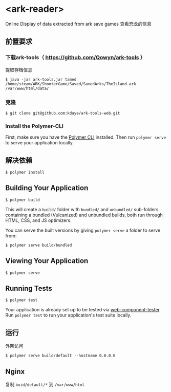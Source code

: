 # \<ark-reader\>

Online Display of data extracted from ark save games
查看恐龙的信息

## 前置要求
### 下载ark-tools（ https://github.com/Qowyn/ark-tools ）
提取存档信息
```
$ java -jar ark-tools.jar tamed /home/steam/ARK/ShooterGame/Saved/SavedArks/TheIsland.ark /var/www/html/data/
```
### 克隆
```
$ git clone git@github.com:kdaye/ark-tools-web.git
```
### Install the Polymer-CLI

First, make sure you have the [Polymer CLI](https://www.npmjs.com/package/polymer-cli) installed. Then run `polymer serve` to serve your application locally.


## 解决依赖
```
$ polymer install
```
## Building Your Application

```
$ polymer build
```

This will create a `build/` folder with `bundled/` and `unbundled/` sub-folders
containing a bundled (Vulcanized) and unbundled builds, both run through HTML,
CSS, and JS optimizers.

You can serve the built versions by giving `polymer serve` a folder to serve
from:

```
$ polymer serve build/bundled
```

## Viewing Your Application

```
$ polymer serve
```

## Running Tests

```
$ polymer test
```

Your application is already set up to be tested via [web-component-tester](https://github.com/Polymer/web-component-tester). Run `polymer test` to run your application's test suite locally.

## 运行
外网访问
```
$ polymer serve build/default --hostname 0.0.0.0
```
## Nginx
复制 `buid/default/*` 到 `/var/www/html`
